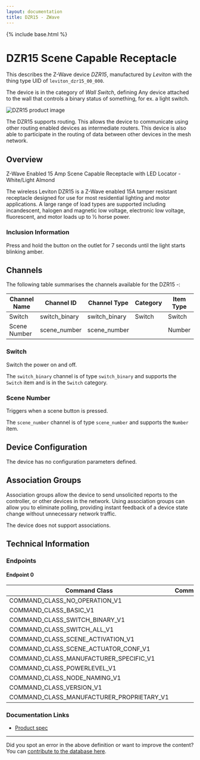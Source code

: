 ```yaml
---
layout: documentation
title: DZR15 - ZWave
---
```


{% include base.html %}

# DZR15 Scene Capable Receptacle
This describes the Z-Wave device *DZR15*, manufactured by *Leviton* with the thing type UID of ```leviton_dzr15_00_000```.

The device is in the category of *Wall Switch*, defining Any device attached to the wall that controls a binary status of something, for ex. a light switch.

![DZR15 product image](https://opensmarthouse.org/zwavedatabase/200/image/)


The DZR15 supports routing. This allows the device to communicate using other routing enabled devices as intermediate routers.  This device is also able to participate in the routing of data between other devices in the mesh network.

## Overview

Z-Wave Enabled 15 Amp Scene Capable Receptacle with LED Locator - White/Light Almond

The wireless Leviton DZR15 is a Z-Wave enabled 15A tamper resistant receptacle designed for use for most residential lighting and motor applications. A large range of load types are supported including incandescent, halogen and magnetic low voltage, electronic low voltage, fluorescent, and motor loads up to ½ horse power.

### Inclusion Information

Press and hold the button on the outlet for 7 seconds until the light starts blinking amber.

## Channels

The following table summarises the channels available for the DZR15 -:

| Channel Name | Channel ID | Channel Type | Category | Item Type |
|--------------|------------|--------------|----------|-----------|
| Switch | switch_binary | switch_binary | Switch | Switch | 
| Scene Number | scene_number | scene_number |  | Number | 

### Switch
Switch the power on and off.

The ```switch_binary``` channel is of type ```switch_binary``` and supports the ```Switch``` item and is in the ```Switch``` category.

### Scene Number
Triggers when a scene button is pressed.

The ```scene_number``` channel is of type ```scene_number``` and supports the ```Number``` item.



## Device Configuration

The device has no configuration parameters defined.

## Association Groups

Association groups allow the device to send unsolicited reports to the controller, or other devices in the network. Using association groups can allow you to eliminate polling, providing instant feedback of a device state change without unnecessary network traffic.

The device does not support associations.
## Technical Information

### Endpoints

#### Endpoint 0

| Command Class | Comment |
|---------------|---------|
| COMMAND_CLASS_NO_OPERATION_V1| |
| COMMAND_CLASS_BASIC_V1| |
| COMMAND_CLASS_SWITCH_BINARY_V1| |
| COMMAND_CLASS_SWITCH_ALL_V1| |
| COMMAND_CLASS_SCENE_ACTIVATION_V1| |
| COMMAND_CLASS_SCENE_ACTUATOR_CONF_V1| |
| COMMAND_CLASS_MANUFACTURER_SPECIFIC_V1| |
| COMMAND_CLASS_POWERLEVEL_V1| |
| COMMAND_CLASS_NODE_NAMING_V1| |
| COMMAND_CLASS_VERSION_V1| |
| COMMAND_CLASS_MANUFACTURER_PROPRIETARY_V1| |

### Documentation Links

* [Product spec](https://opensmarthouse.org/zwavedatabase/200/reference/DZR15-Tsht-BW-v1p4.pdf)

---

Did you spot an error in the above definition or want to improve the content?
You can [contribute to the database here](https://opensmarthouse.org/zwavedatabase/200).
